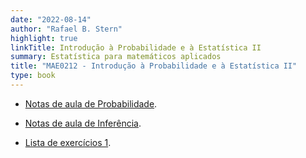 ```yaml
---
date: "2022-08-14"
author: "Rafael B. Stern"
highlight: true
linkTitle: Introdução à Probabilidade e à Estatística II
summary: Estatística para matemáticos aplicados
title: "MAE0212 - Introdução à Probabilidade e à Estatística II"
type: book
---
```


- [Notas de aula de Probabilidade](https://www.overleaf.com/read/fjdsbxwydcnf).
- [Notas de aula de Inferência](https://www.overleaf.com/read/ndcxvbjgvkbx).

- [Lista de exercícios 1](https://www.overleaf.com/read/gnfhhrddpqjg).